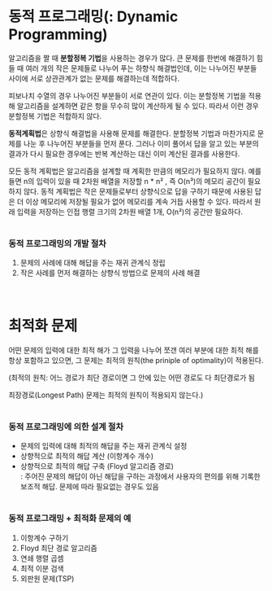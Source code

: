 # 동적 프로그래밍(: Dynamic Programming)

알고리즘을 짤 때 **분할정복 기법**을 사용하는 경우가 많다. 큰 문제를 한번에 해결하기 힘들 때 여러 개의 작은 문제들로 나누어 푸는 하향식 해결법인데, 이는 나누어진 부분들 사이에 서로 상관관계가 없는 문제를 해결하는데 적합하다. 

피보나치 수열의 경우 나누어진 부분들이 서로 연관이 있다. 이는 분할정복 기법을 적용해 알고리즘을 설계하면 같은 항을 무수히 많이 계산하게 될 수 있다. 따라서 이런 경우 분할정복 기법은 적합하지 않다.

**동적계획법**은 상향식 해결법을 사용해 문제를 해결한다. 분할정복 기법과 마찬가지로 문제를 나눈 후 나누어진 부분들을 먼저 푼다. 그러나 이미 풀어서 답을 알고 있는 부분의 결과가 다시 필요한 경우에는 반복 계산하는 대신 이미 계산된 결과를 사용한다.

모든 동적 계획법은 알고리즘을 설계할 때 계획한 만큼의 메모리가 필요하지 않다. 예를 들면 n의 입력이 있을 때 2차원 배열을 저장할 n * n² , 즉 O(n³)의 메모리 공간이 필요하지 않다. 동적 계획법은 작은 문제들로부터 상향식으로 답을 구하기 때문에 사용된 답은 더 이상 메모리에 저장될 필요가 없어 메모리를 계속 거듭 사용할 수 있다. 따라서 원래 입력을 저장하는 인접 행렬 크기의 2차원 배열 1개, O(n²)의 공간만 필요하다.   <br><br>

### 동적 프로그래밍의 개발 절차

1. 문제의 사례에 대해 해답을 주는 재귀 관계식 정립
2. 작은 사례를 먼저 해결하는 상향식 방법으로 문제의 사례 해결  <br><br><br> 

# 최적화 문제

어떤 문제의 입력에 대한 최적 해가 그 입력을 나누어 쪼갠 여러 부분에 대한 최적 해를 항상 포함하고 있으면, 그 문제는 최적의 원칙(the priniple of optimality)이 적용된다.

(최적의 원칙: 어느 경로가 최단 경로이면 그 안에 있는 어떤 경로도 다 최단경로가 됨

최장경로(Longest Path) 문제는 최적의 원칙이 적용되지 않는다.)   <br><br>

### 동적 프로그래밍에 의한 설계 절차

- 문제의 입력에 대해 최적의 해답을 주는 재귀 관계식 설정
- 상향적으로 최적의 해답 계산 (이항계수 개수)
- 상향적으로 최적의 해답 구축 (Floyd 알고리즘 경로)<br>
    : 주어진 문제의 해답이 아닌 해답을 구하는 과정에서 사용자의 편의를 위해 기록한 보조적 해답. 문제에 따라 필요없는 경우도 있음   <br><br>

### 동적 프로그래밍 + 최적화 문제의 예

1. 이항계수 구하기
2. Floyd 최단 경로 알고리즘
3. 연쇄 행렬 곱셈
4. 최적 이분 검색
5. 외판원 문제(TSP)
